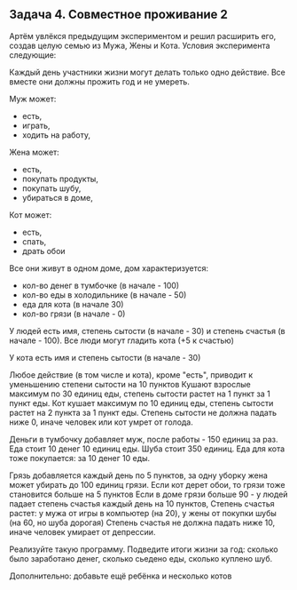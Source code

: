 ## Задача 4. Совместное проживание 2
Артём увлёкся предыдущим экспериментом и решил расширить его, создав целую семью из Мужа, Жены и Кота. Условия эксперимента следующие:

Каждый день участники жизни могут делать только одно действие. Все вместе они должны прожить год и не умереть.

Муж может:
- есть,
- играть,
- ходить на работу,

Жена может:
- есть,
- покупать продукты,
- покупать шубу,
- убираться в доме,

Кот может:
- есть,
- спать,
- драть обои

Все они живут в одном доме, дом характеризуется:
- кол-во денег в тумбочке (в начале - 100)
- кол-во еды в холодильнике (в начале - 50)
- еда для кота (в начале 30)
- кол-во грязи (в начале - 0)

У людей есть имя, степень сытости (в начале - 30) и степень счастья (в начале - 100). Все люди могут гладить кота (+5 к счастью)

У кота есть имя и степень сытости (в начале - 30)

Любое действие (в том числе и кота), кроме "есть", приводит к уменьшению степени сытости на 10 пунктов
Кушают взрослые максимум по 30 единиц еды, степень сытости растет на 1 пункт за 1 пункт еды.
Кот кушает максимум по 10 единиц еды, степень сытости растет на 2 пункта за 1 пункт еды.
Степень сытости не должна падать ниже 0, иначе человек или кот умрет от голода.

Деньги в тумбочку добавляет муж, после работы - 150 единиц за раз.
Еда стоит 10 денег 10 единиц еды. Шуба стоит 350 единиц.
Еда для кота тоже покупается: за 10 денег 10 еды.

Грязь добавляется каждый день по 5 пунктов, за одну уборку жена может убирать до 100 единиц грязи.
Если кот дерет обои, то грязи тоже становится больше на 5 пунктов
Если в доме грязи больше 90 - у людей падает степень счастья каждый день на 10 пунктов,
Степень счастья растет: у мужа от игры в компьютер (на 20), у жены от покупки шубы (на 60, но шуба дорогая)
Степень счастья не должна падать ниже 10, иначе человек умирает от депрессии.


Реализуйте такую программу. Подведите итоги жизни за год: сколько было заработано денег, сколько сьедено еды, сколько куплено шуб.

Дополнительно: добавьте ещё ребёнка и несколько котов


